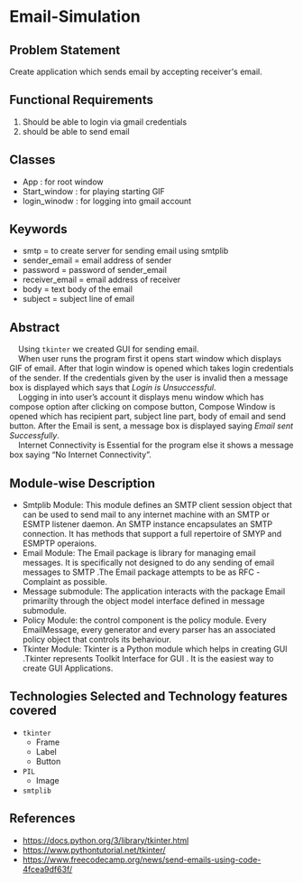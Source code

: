 # Email-Simulation

## **Problem Statement**
Create application which sends email by accepting receiver's email.

## **Functional Requirements**
1. Should be able to login via gmail credentials
2. should be able to send email

## **Classes**
  - App : for root window
  - Start_window : for playing starting GIF
  - login_winodw : for logging into gmail account

## **Keywords**
  - smtp = to create server for sending email using smtplib
  - sender_email = email address of sender
  - password = password of sender_email
  - receiver_email = email address of receiver
  - body = text body of the email
  - subject = subject line of email

## **Abstract**
&nbsp; &nbsp; Using `tkinter` we created GUI for sending email.  
&nbsp; &nbsp; When user runs the program first it opens start window which displays GIF of email. After that login window is opened which takes login credentials of the sender. If the credentials given by the user is invalid then a message box is displayed which says that _Login is Unsuccessful_.  
&nbsp; &nbsp; Logging in into user’s account it displays menu window which has compose option after clicking on compose button, Compose Window is opened which has recipient part, subject line part, body of email and send button. After the Email is sent, a message box is displayed saying _Email sent Successfully_.   
&nbsp; &nbsp; Internet Connectivity is Essential for the program else it shows a message box saying “No Internet Connectivity”.


## **Module-wise Description**
  - Smtplib Module: This module defines an SMTP client session object that can be used to send mail to any internet machine with an SMTP or ESMTP listener daemon. An SMTP instance encapsulates an SMTP connection. It has methods that support a full repertoire of SMYP and ESMPTP operaions.
  - Email Module: The Email package is library for managing email messages. It is specifically not designed to do any sending of email messages to SMTP .The Email package attempts to be as RFC -Complaint as possible.
  - Message submodule: The application interacts with the package Email primarilty through the object model interface defined in message submodule.
  - Policy Module: the control component is the policy module. Every EmailMessage, every generator and every parser has an associated policy object that controls its behaviour.
  - Tkinter Module: Tkinter is a Python module which helps in creating GUI .Tkinter represents Toolkit Interface for GUI . It is the easiest way to create GUI Applications.


## **Technologies Selected and Technology features covered**
  - `tkinter`
    - Frame
    - Label
    - Button 
  - `PIL`
    - Image
  - `smtplib`
      


## **References**
  - https://docs.python.org/3/library/tkinter.html
  - https://www.pythontutorial.net/tkinter/
  - https://www.freecodecamp.org/news/send-emails-using-code-4fcea9df63f/
